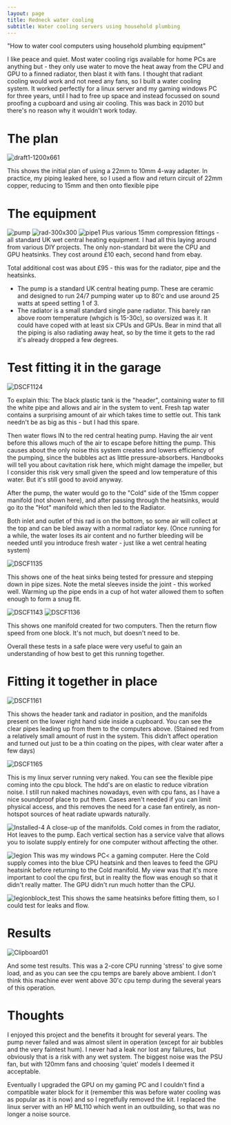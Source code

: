 ```yaml
---
layout: page
title: Redneck water cooling
subtitle: Water cooling servers using household plumbing
---
```


"How to water cool computers using household plumbing equipment"

I like peace and quiet. Most water cooling rigs available for home PCs are anything but - they only use water to move the heat away from the CPU and GPU to a finned radiator, then blast it with fans. I thought that radiant cooling would work and not need any fans, so I built a water cooling system. It worked perfectly for a linux server and my gaming windows PC for three years, until I had to free up space and instead focussed on sound proofing a cupboard and using air cooling. This was back in 2010 but there's no reason why it wouldn't work today. 

# The plan

![draft1-1200x661](https://user-images.githubusercontent.com/4052275/122675165-13c4cf00-d1d0-11eb-8986-c661835bc1d0.jpg)

This shows the initial plan of using a 22mm to 10mm 4-way adapter. In practice, my piping leaked here, so I used a flow and return circuit of 22mm copper, reducing to 15mm and then onto flexible pipe

# The equipment

![pump](https://user-images.githubusercontent.com/4052275/122675370-f7756200-d1d0-11eb-908f-1a903b7d54f7.jpg)
![rad-300x300](https://user-images.githubusercontent.com/4052275/122675372-f9d7bc00-d1d0-11eb-9bd0-b53fb0ad8d17.jpg)
![pipe1](https://user-images.githubusercontent.com/4052275/122675378-fe9c7000-d1d0-11eb-81c2-949bfe9941d8.jpg)
Plus various 15mm compression fittings - all standard UK wet central heating equipment. I had all this laying around from various DIY projects.
The only non-standard bit were the CPU and GPU heatsinks. They cost around £10 each, second hand from ebay. 

Total additional cost was about £95 - this was for the radiator, pipe and the heatsinks.

- The pump is a standard UK central heating pump. These are ceramic and designed to run 24/7 pumping water up to 80'c and use around 25 watts at speed setting 1 of 3. 
- The radiator is a small standard single pane radiator. This barely ran above room temperature (whgich is 15-30c), so oversized was it. It could have coped with at least six CPUs and GPUs. Bear in mind that all the piping is also radiating away heat, so by the time it gets to the rad it's already dropped a few degrees.


# Test fitting it in the garage

![DSCF1124](https://user-images.githubusercontent.com/4052275/122676763-563dda00-d1d7-11eb-8ab4-86b10e2ee73f.jpg)

To explain this:  The black plastic tank is the "header", containing water to fill the white pipe and allows and air in the system to vent. Fresh tap water contains a surprising amount of air which takes time to settle out. This tank needn't be as big as this - but I had this spare. 

Then water flows IN to the red central heating pump. Having the air vent before this allows much of the air to escape before hitting the pump. This causes about the only noise this system creates and lowers efficiency of the pumping, since the bubbles act as little pressure-absorbers. Handbooks will tell you about cavitation risk here, which might damage the impeller, but I consider this risk very small given the speed and low temperature of this water. But it's still good to avoid anyway.

After the pump, the water would go to the "Cold" side of the 15mm copper manifold (not shown here), and after passing through the heatsinks, would go ito the "Hot" manifold which then led to the Radiator.

Both inlet and outlet of this rad is on the bottom, so some air will collect at the top and can be bled away with a normal radiator key. (Once running for a while, the water loses its air content and no further bleeding will be needed until you introduce fresh water - just like a wet central heating system)


![DSCF1135](https://user-images.githubusercontent.com/4052275/122676776-60f86f00-d1d7-11eb-8eec-564feca6baf2.jpg)

This shows one of the heat sinks being tested for pressure and stepping down in pipe sizes. Note the metal sleeves inside the joint - this worked well. Warming up the pipe ends in a cup of hot water allowed them to soften enough to form a snug fit.

![DSCF1143](https://user-images.githubusercontent.com/4052275/122677120-d153c000-d1d8-11eb-8cf3-8ce6aa7f2496.jpg)
![DSCF1136](https://user-images.githubusercontent.com/4052275/122677086-9ce00400-d1d8-11eb-971b-308d8fd36c10.jpg)

This shows one manifold created for two computers. Then the return flow speed from one block. It's not much, but doesn't need to be.

Overall these tests in a safe place were very useful to gain an understanding of how best to get this running together.

# Fitting it together in place

![DSCF1161](https://user-images.githubusercontent.com/4052275/122677144-f6e0c980-d1d8-11eb-9a02-590b24dcc9fe.jpg)

This shows the header tank and radiator in position, and the manifolds present on the lower right hand side inside a cupboard. You can see the clear pipes leading up from them to the computers above. (Stained red from a relatively small amount of rust in the system. This didn't affect operation and turned out just to be a thin coating on the pipes, with clear water after a few days)

![DSCF1165](https://user-images.githubusercontent.com/4052275/122677203-38717480-d1d9-11eb-9192-5f0345903cb6.jpg)

This is my linux server running very naked. You can see the flexible pipe coming into the cpu block. The hdd's are on elastic to reduce vibration noise.  I still run naked machines nowadays, even with cpu fans, as I have a nice soundproof place to put them. Cases aren't needed if you can limit physical access, and this removes the need for a case fan entirely, as non-hotspot sources of heat radiate upwards naturally.

![Installed-4](https://user-images.githubusercontent.com/4052275/122677266-8e461c80-d1d9-11eb-9c65-af9ea0f11485.jpg)
A close-up of the manifolds. Cold comes in from the radiator, Hot leaves to the pump. Each vertical section has a service valve that allows you to isolate supply entirely for one computer without affecting the other.

![legion](https://user-images.githubusercontent.com/4052275/122677317-c9e0e680-d1d9-11eb-99f4-4f98125f0420.jpg)
This was my windows PC< a gaming computer. Here the Cold supply comes into the blue CPU heatsink and then leaves to feed the GPU heatsink before returning to the Cold manifold. My view was that it's more important to cool the cpu first, but in reality the flow was enough so that it didn't really matter. The GPU didn't run much hotter than the CPU.

![legionblock_test](https://user-images.githubusercontent.com/4052275/122677379-fb59b200-d1d9-11eb-8f13-eb7fd7bf02d0.jpg)
This shows the same heatsinks before fitting them, so I could test for leaks and flow.

# Results
![Clipboard01](https://user-images.githubusercontent.com/4052275/122677441-23e1ac00-d1da-11eb-9d67-0a5bcb37afc8.jpg)

And some test results. This was a 2-core CPU running 'stress' to give some load, and as you can see the cpu temps are barely above ambient. I don't think this machine ever went above 30'c cpu temp during the several years of this operation.

# Thoughts
I enjoyed this project and the benefits it brought for several years. The pump never failed and was almost silent in operation (except for air bubbles and the very faintest hum). I never had a leak nor lost any failures, but obviously that is a risk with any wet system. The biggest noise was the PSU fan, but with 120mm fans and choosing 'quiet' models I deemed it acceptable. 

Eventually I upgraded the GPU on my gaming PC and I couldn't find a compatible water block for it (remember this was before water cooling was as popular as it is now) and so I regretfully removed the kit. I replaced the linux server with an HP ML110 which went in an outbuilding, so that was no longer a noise source.
